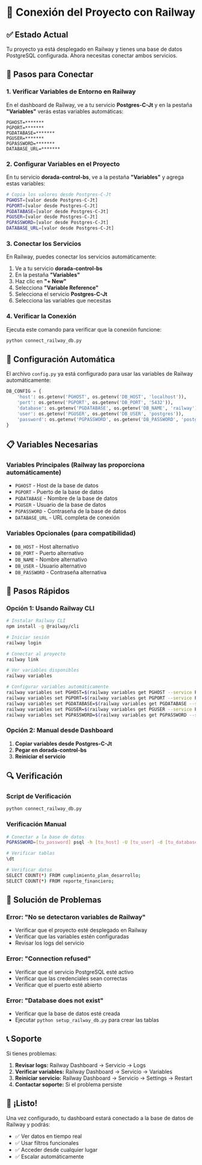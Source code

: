 # 🔗 Conexión del Proyecto con Railway

## ✅ Estado Actual

Tu proyecto ya está desplegado en Railway y tienes una base de datos PostgreSQL configurada. Ahora necesitas conectar ambos servicios.

## 🚀 Pasos para Conectar

### 1. **Verificar Variables de Entorno en Railway**

En el dashboard de Railway, ve a tu servicio **Postgres-C-Jt** y en la pestaña **"Variables"** verás estas variables automáticas:

```
PGHOST=*******
PGPORT=*******
PGDATABASE=*******
PGUSER=*******
PGPASSWORD=*******
DATABASE_URL=*******
```

### 2. **Configurar Variables en el Proyecto**

En tu servicio **dorada-control-bs**, ve a la pestaña **"Variables"** y agrega estas variables:

```bash
# Copia los valores desde Postgres-C-Jt
PGHOST=[valor desde Postgres-C-Jt]
PGPORT=[valor desde Postgres-C-Jt]
PGDATABASE=[valor desde Postgres-C-Jt]
PGUSER=[valor desde Postgres-C-Jt]
PGPASSWORD=[valor desde Postgres-C-Jt]
DATABASE_URL=[valor desde Postgres-C-Jt]
```

### 3. **Conectar los Servicios**

En Railway, puedes conectar los servicios automáticamente:

1. Ve a tu servicio **dorada-control-bs**
2. En la pestaña **"Variables"**
3. Haz clic en **"+ New"**
4. Selecciona **"Variable Reference"**
5. Selecciona el servicio **Postgres-C-Jt**
6. Selecciona las variables que necesitas

### 4. **Verificar la Conexión**

Ejecuta este comando para verificar que la conexión funcione:

```bash
python connect_railway_db.py
```

## 🔧 Configuración Automática

El archivo `config.py` ya está configurado para usar las variables de Railway automáticamente:

```python
DB_CONFIG = {
    'host': os.getenv('PGHOST', os.getenv('DB_HOST', 'localhost')),
    'port': os.getenv('PGPORT', os.getenv('DB_PORT', '5432')),
    'database': os.getenv('PGDATABASE', os.getenv('DB_NAME', 'railway')),
    'user': os.getenv('PGUSER', os.getenv('DB_USER', 'postgres')),
    'password': os.getenv('PGPASSWORD', os.getenv('DB_PASSWORD', 'postgres'))
}
```

## 📋 Variables Necesarias

### Variables Principales (Railway las proporciona automáticamente)
- `PGHOST` - Host de la base de datos
- `PGPORT` - Puerto de la base de datos
- `PGDATABASE` - Nombre de la base de datos
- `PGUSER` - Usuario de la base de datos
- `PGPASSWORD` - Contraseña de la base de datos
- `DATABASE_URL` - URL completa de conexión

### Variables Opcionales (para compatibilidad)
- `DB_HOST` - Host alternativo
- `DB_PORT` - Puerto alternativo
- `DB_NAME` - Nombre alternativo
- `DB_USER` - Usuario alternativo
- `DB_PASSWORD` - Contraseña alternativa

## 🎯 Pasos Rápidos

### Opción 1: Usando Railway CLI

```bash
# Instalar Railway CLI
npm install -g @railway/cli

# Iniciar sesión
railway login

# Conectar al proyecto
railway link

# Ver variables disponibles
railway variables

# Configurar variables automáticamente
railway variables set PGHOST=$(railway variables get PGHOST --service Postgres-C-Jt)
railway variables set PGPORT=$(railway variables get PGPORT --service Postgres-C-Jt)
railway variables set PGDATABASE=$(railway variables get PGDATABASE --service Postgres-C-Jt)
railway variables set PGUSER=$(railway variables get PGUSER --service Postgres-C-Jt)
railway variables set PGPASSWORD=$(railway variables get PGPASSWORD --service Postgres-C-Jt)
```

### Opción 2: Manual desde Dashboard

1. **Copiar variables desde Postgres-C-Jt**
2. **Pegar en dorada-control-bs**
3. **Reiniciar el servicio**

## 🔍 Verificación

### Script de Verificación
```bash
python connect_railway_db.py
```

### Verificación Manual
```bash
# Conectar a la base de datos
PGPASSWORD=[tu_password] psql -h [tu_host] -U [tu_user] -d [tu_database] -p [tu_puerto]

# Verificar tablas
\dt

# Verificar datos
SELECT COUNT(*) FROM cumplimiento_plan_desarrollo;
SELECT COUNT(*) FROM reporte_financiero;
```

## 🚨 Solución de Problemas

### Error: "No se detectaron variables de Railway"
- Verificar que el proyecto esté desplegado en Railway
- Verificar que las variables estén configuradas
- Revisar los logs del servicio

### Error: "Connection refused"
- Verificar que el servicio PostgreSQL esté activo
- Verificar que las credenciales sean correctas
- Verificar que el puerto esté abierto

### Error: "Database does not exist"
- Verificar que la base de datos esté creada
- Ejecutar `python setup_railway_db.py` para crear las tablas

## 📞 Soporte

Si tienes problemas:

1. **Revisar logs:** Railway Dashboard → Servicio → Logs
2. **Verificar variables:** Railway Dashboard → Servicio → Variables
3. **Reiniciar servicio:** Railway Dashboard → Servicio → Settings → Restart
4. **Contactar soporte:** Si el problema persiste

## 🎉 ¡Listo!

Una vez configurado, tu dashboard estará conectado a la base de datos de Railway y podrás:

- ✅ Ver datos en tiempo real
- ✅ Usar filtros funcionales
- ✅ Acceder desde cualquier lugar
- ✅ Escalar automáticamente 